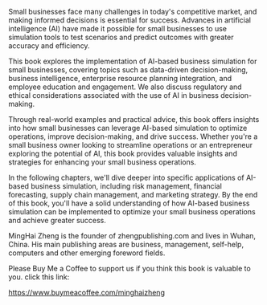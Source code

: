 
Small businesses face many challenges in today's competitive market, and making informed decisions is essential for success. Advances in artificial intelligence (AI) have made it possible for small businesses to use simulation tools to test scenarios and predict outcomes with greater accuracy and efficiency.

This book explores the implementation of AI-based business simulation for small businesses, covering topics such as data-driven decision-making, business intelligence, enterprise resource planning integration, and employee education and engagement. We also discuss regulatory and ethical considerations associated with the use of AI in business decision-making.

Through real-world examples and practical advice, this book offers insights into how small businesses can leverage AI-based simulation to optimize operations, improve decision-making, and drive success. Whether you're a small business owner looking to streamline operations or an entrepreneur exploring the potential of AI, this book provides valuable insights and strategies for enhancing your small business operations.

In the following chapters, we'll dive deeper into specific applications of AI-based business simulation, including risk management, financial forecasting, supply chain management, and marketing strategy. By the end of this book, you'll have a solid understanding of how AI-based business simulation can be implemented to optimize your small business operations and achieve greater success.

MingHai Zheng is the founder of zhengpublishing.com and lives in Wuhan, China. His main publishing areas are business, management, self-help, computers and other emerging foreword fields.

Please Buy Me a Coffee to support us if you think this book is valuable to you. click this link:

https://www.buymeacoffee.com/minghaizheng
